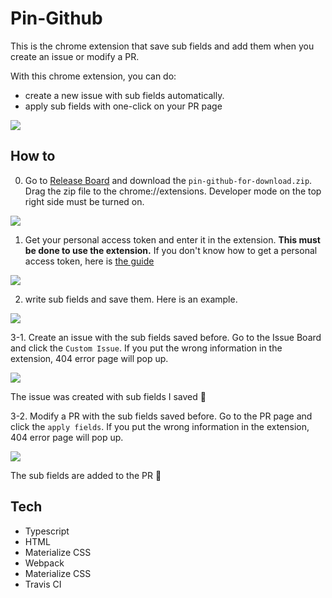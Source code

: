 # Pin-Github

This is the chrome extension that save sub fields and add them when you create an issue or modify a PR.

With this chrome extension, you can do:
- create a new issue with sub fields automatically.
- apply sub fields with one-click on your PR page

<img src="https://user-images.githubusercontent.com/22616716/72204371-69188f00-34ba-11ea-9f15-4df05f6c22c2.png">

## How to 

0. Go to [Release Board](https://github.com/YeThor/Pin-Github/releases) and download the `pin-github-for-download.zip`. Drag the zip file to the chrome://extensions. Developer mode on the top right side must be turned on.

<img src="https://user-images.githubusercontent.com/22616716/72259784-a749b600-3654-11ea-8ddf-03fcef30a631.png">


1. Get your personal access token and enter it in the extension. **This must be done to use the extension.** If you don't know how to get a personal access token, here is [the guide](https://help.github.com/en/github/authenticating-to-github/creating-a-personal-access-token-for-the-command-line)

<img src="https://user-images.githubusercontent.com/22616716/72204404-d7f5e800-34ba-11ea-84d2-5b8b492a41ce.png">

2. write sub fields and save them. Here is an example.

<img src="https://user-images.githubusercontent.com/22616716/72204505-07592480-34bc-11ea-8a72-7cc5881de542.png">

3-1. Create an issue with the sub fields saved before. Go to the Issue Board and click the `Custom Issue`. If you put the wrong information in the extension, 404 error page will pop up.

<img src="https://user-images.githubusercontent.com/22616716/72204570-e218e600-34bc-11ea-909c-f43dee9ac76b.png"/>

The issue was created with sub fields I saved :tada:

3-2. Modify a PR with the sub fields saved before. Go to the PR page and click the `apply fields`. If you put the wrong information in the extension, 404 error page will pop up.

<img src="https://user-images.githubusercontent.com/22616716/72204740-9404e200-34be-11ea-908f-a5b41690f3f0.png"/>

The sub fields are added to the PR :tada:




## Tech

- Typescript
- HTML
- Materialize CSS
- Webpack
- Materialize CSS
- Travis CI
